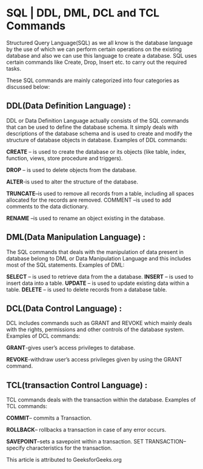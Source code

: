 # SQL | DDL, DML, DCL and TCL Commands
Structured Query Language(SQL) as we all know is the database language by the use of which we can perform certain operations on the existing database and also we can use this language to create a database. SQL uses certain commands like Create, Drop, Insert etc. to carry out the required tasks.

These SQL commands are mainly categorized into four categories as discussed below:

## DDL(Data Definition Language) :

 DDL or Data Definition Language actually consists of the SQL commands that can be used to define the database schema. It simply deals with descriptions of the database schema and is used to create and modify the structure of database objects in database.
Examples of DDL commands:

**CREATE** – is used to create the database or its objects (like table, index, function, views, store procedure and triggers).

**DROP** – is used to delete objects from the database.

**ALTER**-is used to alter the structure of the database.

**TRUNCATE**–is used to remove all records from a table, including all spaces allocated for the records are removed.
COMMENT –is used to add comments to the data dictionary.

**RENAME** –is used to rename an object existing in the database.

## DML(Data Manipulation Language) : 
The SQL commands that deals with the manipulation of data present in database belong to DML or Data Manipulation Language and this includes most of the SQL statements.
Examples of DML:

**SELECT** – is used to retrieve data from the a database.
**INSERT** – is used to insert data into a table.
**UPDATE** – is used to update existing data within a table.
**DELETE** – is used to delete records from a database table.

## DCL(Data Control Language) :
 DCL includes commands such as GRANT and REVOKE which mainly deals with the rights, permissions and other controls of the database system.
Examples of DCL commands:

**GRANT**-gives user’s access privileges to database.

**REVOKE**-withdraw user’s access privileges given by using the GRANT command.

## TCL(transaction Control Language) : 
TCL commands deals with the transaction within the database.
Examples of TCL commands:

**COMMIT**– commits a Transaction.

**ROLLBACK**– rollbacks a transaction in case of any error occurs.

**SAVEPOINT**–sets a savepoint within a transaction.
SET TRANSACTION–specify characteristics for the transaction.

This article is attributed to GeeksforGeeks.org